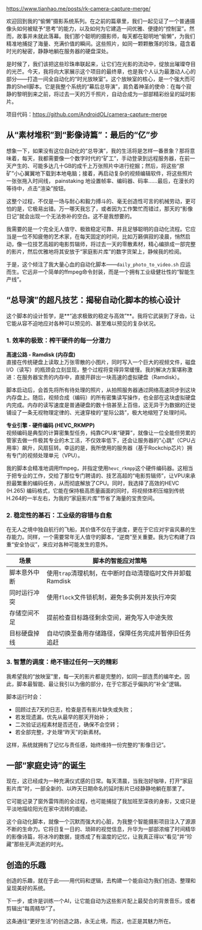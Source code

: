 https://www.tianhao.me/posts/rk-camera-capture-merge/

欢迎回到我的“偷懒”摄影系统系列。在之前的篇章里，我们一起见证了一个普通摄像头如何被赋予“思考”的能力，以及如何为它建造一间优雅、便捷的“控制室”。然而，故事并未就此落幕。我们那个聪明的摄影师，每天都在聪明地“偷懒”，为我们精准地捕捉了海量、充满价值的瞬间。这些照片，如同一颗颗散落的珍珠，蕴含着时光的秘密，静静地躺在服务器的硬盘深处。

是时候了，我们该把这些珍珠串联起来，让它们在光影的流动中，绽放出璀璨夺目的光芒。今天，我将向大家展示这个项目的最终章，也是我个人认为最激动人心的部分——打造一间全自动化的“时光放映室”。这个放映室的核心，是一个强大而可靠的Shell脚本。它是我整个系统的“幕后总导演”，肩负着神圣的使命：在每个寂静的黎明到来之前，将过去一天的万千照片，自动合成为一部部精彩纷呈的延时影片。

项目代码：https://github.com/AndroidOL/camera-capture-merge

## 从“素材堆积”到“影像诗篇”：最后的“亿”步

想象一下，如果没有这位自动化的“总导演”，我的生活将是怎样一番景象？那将意味着，每天，我都需要像一个数字时代的“矿工”，手动登录到远程服务器，在前一天产生的、可能多达几十GB的成千上万张照片中进行挖掘；然后，将这些“原矿”小心翼翼地下载到本地电脑；接着，再启动复杂的视频编辑软件，将这些照片一张张拖入时间线， painstaking 地设置帧率、编码器、码率……最后，在漫长的等待中，点击“渲染”按钮。

这整个过程，不仅是一场与耐心和毅力搏斗的、毫无创造性可言的机械劳动，更可怕的是，它极易出错。万一哪天我忘了，或者因为工作繁忙而错过，那天的“影像日记”就会出现一个无法弥补的空白。这不是我想要的。

我需要的是一个完全无人值守、极致稳定可靠、并且足够聪明的自动化流程。它应当是一位不知疲倦的艺术家，在每天固定的时间，比如万籁俱寂的凌晨，悄然启动，像一位技艺高超的电影剪辑师，将过去一天的零散素材，精心编排成一部完整的影片，然后优雅地将其安放于“家庭影片库”的数字货架上，静候我的检阅。

于是，这个倾注了我大量心血的自动化脚本——`daily_photo_to_video.sh` 应运而生。它远非一个简单的ffmpeg命令封装，而是一个拥有工业级健壮性的“智能生产线”。

## “总导演”的超凡技艺：揭秘自动化脚本的核心设计

这个脚本的设计哲学，是**“追求极致的稳定与高效”**。我将它武装到了牙齿，让它能从容不迫地应对各种可以预见的、甚至难以预见的复杂状况。

### 1. 效率的极致：榨干硬件的每一分潜力

**高速公路 - Ramdisk (内存盘)**  
直接在传统硬盘上读取上万张零散的小图片，同时写入一个巨大的视频文件，磁盘I/O（读写）的瓶颈会立刻显现，整个过程将变得异常缓慢。我的解决方案堪称激进：在服务器宝贵的内存中，直接开辟出一块高速的虚拟硬盘（Ramdisk）。

脚本启动后，会首先将所有待处理的照片，从拍照服务器通过网络高速同步到这块内存盘上。随后，视频合成（编码）的所有密集读写操作，也全部在这块虚拟硬盘内完成。内存的读写速度是普通硬盘的数十倍甚至上百倍，这无异于为数据的迁徙铺设了一条无视物理定律的、光速穿梭的“星际公路”，极大地缩短了处理时间。

**专业引擎 - 硬件编码 (HEVC_RKMPP)**  
视频编码是典型的计算密集型任务，纯靠CPU来“硬算”，就像让一位全能但劳累的管家去做一件极其专业的木工活，不仅效率低下，还会让服务器的“心跳”（CPU占用率）飙升，风扇狂转。幸运的是，我所使用的服务器（基于Rockchip芯片）拥有专门的视频处理单元（VPU）。

我的脚本会精准地调用ffmpeg，并指定使用`hevc_rkmpp`这个硬件编码器。这相当于把专业的工作，交给了那位专门聘请的、技艺高超的“电影剪辑师”，让VPU来承担最繁重的编码任务，从而彻底解放了CPU。同时，我选择了高效的HEVC (H.265) 编码格式，它能在保持极高质量画面的同时，将视频体积压缩到传统H.264的一半左右，为我的“家庭影片库”节省了海量的宝贵空间。

### 2. 稳定性的基石：工业级的容错与自愈

在无人之境中独自航行的飞船，其价值不仅在于速度，更在于它应对宇宙风暴的生存能力。同样，一个需要常年无人值守的脚本，“逆商”至关重要。我为它构建了四重“安全协议”，来应对各种可能发生的意外。

| 场景             | 脚本的智能应对策略 |
|------------------|---------------------|
| 脚本意外中断     | 使用`trap`清理机制，在中断时自动清理临时文件并卸载Ramdisk |
| 同时运行冲突     | 使用`flock`文件锁机制，避免多实例并发执行冲突 |
| 存储空间不足     | 提前检查目标路径剩余空间，避免写入中途失败 |
| 目标硬盘掉线     | 自动切换至备用存储路径，保障任务完成并暂停旧任务追赶 |

### 3. 智慧的调度：绝不错过任何一天的精彩

我希望我的“放映室”里，每一天的影片都是完整的，如同一部连贯的编年史。因此，脚本最智能、最让我引以为傲的部分，在于它那近乎偏执的“补全”逻辑。

脚本运行时会：

- 回顾过去7天的日志，检查是否有影片缺失或失败；
- 若发现遗漏，优先从最早的那天开始补；
- 二次验证远程素材是否还在，确保不会空转；
- 若全部完整，才处理“昨天”的新素材。

这样，系统就拥有了记忆与责任感，始终维持一份完整的“影像日记”。

## 一部“家庭史诗”的诞生

现在，这已经成为一种充满仪式感的日常。每天清晨，当我泡好咖啡，打开“家庭影片库”时，一部全新的、以昨天日期命名的延时影片已经静静地躺在那里了。

它可能记录了窗外雷阵雨的全过程，也可能捕捉了我加班至深夜的身影，又或只是平淡地描绘阳光在家中流转的痕迹。

这个自动化脚本，就像一个沉默而强大的心脏，为我整个智能摄影项目注入了源源不断的生命力。它将日复一日的、琐碎的视觉信息，升华为一部部浓缩了时间精华的影像诗篇，将冰冷的数据，提炼成了有温度的记忆，让我真正得以“看见”并“珍藏”那些无声流逝的时光。

## 创造的乐趣

创造的乐趣，就在于此——用代码和逻辑，去构建一个能自动为我们创造、整理和呈现美好的系统。

下一步，或许是训练一个AI，让它能自动为这些影片配上最契合的背景音乐，或者剪辑出“每周精华”了。

这条通往“更好生活”的创造之路，永无止境，而这，也正是其魅力所在。
